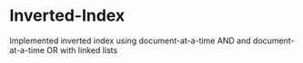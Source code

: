 # Inverted-Index
Implemented inverted index using document-at-a-time AND and document-at-a-time OR with linked lists
